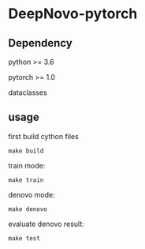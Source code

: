 # DeepNovo-pytorch

## Dependency
python >= 3.6

pytorch >= 1.0

dataclasses

## usage
first build cython files

~~~
make build
~~~

train mode:

~~~
make train
~~~

denovo mode:

~~~
make denovo
~~~

evaluate denovo result:

~~~
make test
~~~
